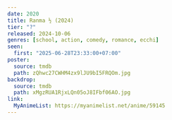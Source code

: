 ```yaml
---
date: 2020
title: Ranma ½ (2024)
tier: "?"
released: 2024-10-06
genres: [school, action, comedy, romance, ecchi]
seen:
  first: "2025-06-28T23:33:00+07:00"
poster:
  source: tmdb
  path: zQhwc27CWHM4zx9lJU9bI5FRQOm.jpg
backdrop:
  source: tmdb
  path: xMgzRUA1RjxLQn05oJ8IFbf06AO.jpg
link:
  MyAnimeList: https://myanimelist.net/anime/59145
---
```

